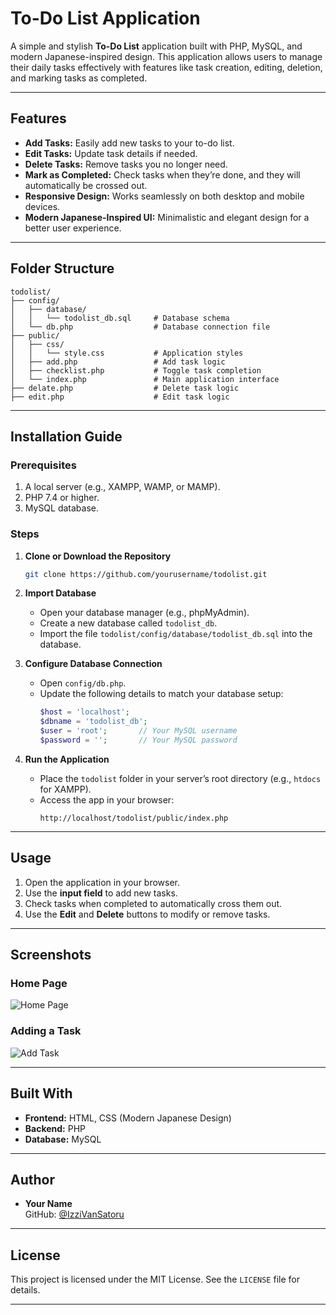 
# To-Do List Application

A simple and stylish **To-Do List** application built with PHP, MySQL, and modern Japanese-inspired design. This application allows users to manage their daily tasks effectively with features like task creation, editing, deletion, and marking tasks as completed.

---

## Features

- **Add Tasks:** Easily add new tasks to your to-do list.
- **Edit Tasks:** Update task details if needed.
- **Delete Tasks:** Remove tasks you no longer need.
- **Mark as Completed:** Check tasks when they’re done, and they will automatically be crossed out.
- **Responsive Design:** Works seamlessly on both desktop and mobile devices.
- **Modern Japanese-Inspired UI:** Minimalistic and elegant design for a better user experience.

---

## Folder Structure

```
todolist/
├── config/
│   ├── database/
│   │   └── todolist_db.sql     # Database schema
│   └── db.php                  # Database connection file
├── public/
│   ├── css/
│   │   └── style.css           # Application styles
│   ├── add.php                 # Add task logic
│   ├── checklist.php           # Toggle task completion
│   └── index.php               # Main application interface
├── delate.php                  # Delete task logic
├── edit.php                    # Edit task logic
```

---

## Installation Guide

### Prerequisites

1. A local server (e.g., XAMPP, WAMP, or MAMP).
2. PHP 7.4 or higher.
3. MySQL database.

### Steps

1. **Clone or Download the Repository**
   ```bash
   git clone https://github.com/yourusername/todolist.git
   ```
2. **Import Database**
   - Open your database manager (e.g., phpMyAdmin).
   - Create a new database called `todolist_db`.
   - Import the file `todolist/config/database/todolist_db.sql` into the database.

3. **Configure Database Connection**
   - Open `config/db.php`.
   - Update the following details to match your database setup:
     ```php
     $host = 'localhost';
     $dbname = 'todolist_db';
     $user = 'root';       // Your MySQL username
     $password = '';       // Your MySQL password
     ```

4. **Run the Application**
   - Place the `todolist` folder in your server’s root directory (e.g., `htdocs` for XAMPP).
   - Access the app in your browser:  
     ```
     http://localhost/todolist/public/index.php
     ```

---

## Usage

1. Open the application in your browser.
2. Use the **input field** to add new tasks.
3. Check tasks when completed to automatically cross them out.
4. Use the **Edit** and **Delete** buttons to modify or remove tasks.

---

## Screenshots

### Home Page
![Home Page](https://via.placeholder.com/600x400?text=Home+Page)

### Adding a Task
![Add Task](https://via.placeholder.com/600x400?text=Add+Task)

---

## Built With

- **Frontend:** HTML, CSS (Modern Japanese Design)
- **Backend:** PHP
- **Database:** MySQL

---

## Author

- **Your Name**  
  GitHub: [@IzziVanSatoru ](https://github.com/IzziVanSatoru/php-todolist-V1.git)  

---

## License

This project is licensed under the MIT License. See the `LICENSE` file for details.

---
